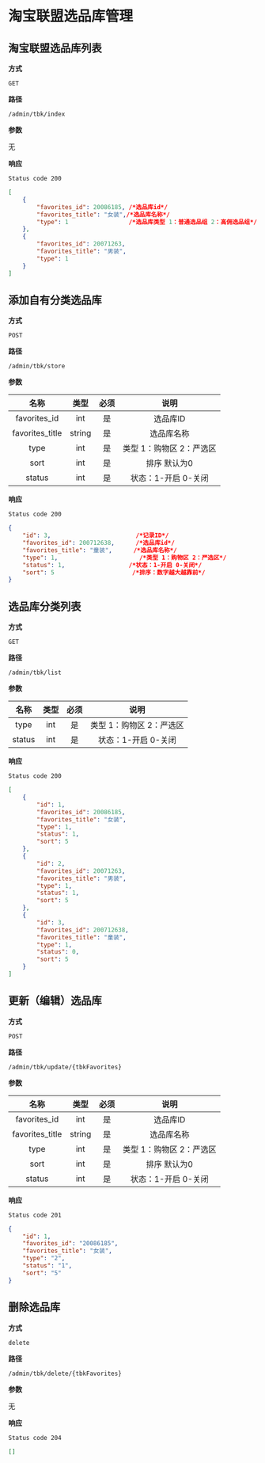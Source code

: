 # 淘宝联盟选品库管理

## 淘宝联盟选品库列表

**方式**

`GET`

**路径**

`/admin/tbk/index`

**参数**

无

**响应**

`Status code 200`

```json
[
    {
        "favorites_id": 20086185, /*选品库id*/
        "favorites_title": "女装",/*选品库名称*/
        "type": 1                 /*选品库类型 1：普通选品组 2：高佣选品组*/
    },
    {
        "favorites_id": 20071263,
        "favorites_title": "男装",
        "type": 1
    }
]
```

## 添加自有分类选品库

**方式**

`POST`

**路径**

`/admin/tbk/store`

**参数**

|  名称   |  类型  | 必须 |                    说明                    |
| :-----: | :----: | :--: | :----------------------------------------: |
|  favorites_id   | int |  是  |                  选品库ID             |
|  favorites_title   |  string   |  是  |                  选品库名称  |
| type  |  int   |  是  |  类型 1：购物区 2：严选区  |
| sort |  int   |  是  |                 排序  默认为0                |
|  status  |  int   |  是  |            状态：1-开启 0-关闭            |

**响应**

`Status code 200`

```json
{
    "id": 3,                        /*记录ID*/
    "favorites_id": 200712638,      /*选品库id*/
    "favorites_title": "童装",      /*选品库名称*/
    "type": 1,                       /*类型 1：购物区 2：严选区*/
    "status": 1,                  /*状态：1-开启 0-关闭*/
    "sort": 5                      /*排序：数字越大越靠前*/
}
```

## 选品库分类列表

**方式**

`GET`

**路径**

`/admin/tbk/list`

**参数**

|  名称   |  类型  | 必须 |                    说明                    |
| :-----: | :----: | :--: | :----------------------------------------: |
| type  |  int   |  是  |  类型 1：购物区 2：严选区  |
|  status  |  int   |  是  |            状态：1-开启 0-关闭            |

**响应**

`Status code 200`

```json
[
    {
        "id": 1,
        "favorites_id": 20086185,
        "favorites_title": "女装",
        "type": 1,
        "status": 1,
        "sort": 5
    },
    {
        "id": 2,
        "favorites_id": 20071263,
        "favorites_title": "男装",
        "type": 1,
        "status": 1,
        "sort": 5
    },
    {
        "id": 3,
        "favorites_id": 200712638,
        "favorites_title": "童装",
        "type": 1,
        "status": 0,
        "sort": 5
    }
]
```

## 更新（编辑）选品库

**方式**

`POST`

**路径**

`/admin/tbk/update/{tbkFavorites}`

**参数**

|  名称   |  类型  | 必须 |                    说明                    |
| :-----: | :----: | :--: | :----------------------------------------: |
|  favorites_id   | int |  是  |                  选品库ID             |
|  favorites_title   |  string   |  是  |          选品库名称  |
| type  |  int   |  是  |  类型 1：购物区 2：严选区  |
| sort |  int   |  是  |                 排序  默认为0                |
|  status  |  int   |  是  |            状态：1-开启 0-关闭            |

**响应**

`Status code 201`

```json
{
    "id": 1,
    "favorites_id": "20086185",
    "favorites_title": "女装",
    "type": "2",
    "status": "1",
    "sort": "5"
}
```

## 删除选品库

**方式**

`delete`

**路径**

`/admin/tbk/delete/{tbkFavorites}`

**参数**

无

**响应**

`Status code 204`

```json
[]
```